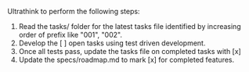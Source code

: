 Ultrathink to perform the following steps:
1. Read the tasks/ folder for the latest tasks file identified by increasing order of prefix like "001", "002".
2. Develop the [ ] open tasks using test driven development.
3. Once all tests pass, update the tasks file on completed tasks with [x]
4. Update the specs/roadmap.md to mark [x] for completed features.
